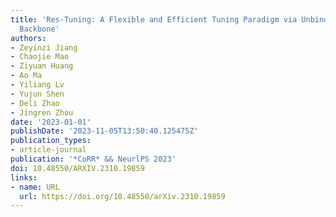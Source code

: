 ```yaml
---
title: 'Res-Tuning: A Flexible and Efficient Tuning Paradigm via Unbinding Tuner from
  Backbone'
authors:
- Zeyinzi Jiang
- Chaojie Mao
- Ziyuan Huang
- Ao Ma
- Yiliang Lv
- Yujun Shen
- Deli Zhao
- Jingren Zhou
date: '2023-01-01'
publishDate: '2023-11-05T13:50:40.125475Z'
publication_types:
- article-journal
publication: '*CoRR* && NeurlPS 2023'
doi: 10.48550/ARXIV.2310.19859
links:
- name: URL
  url: https://doi.org/10.48550/arXiv.2310.19859
---
```

